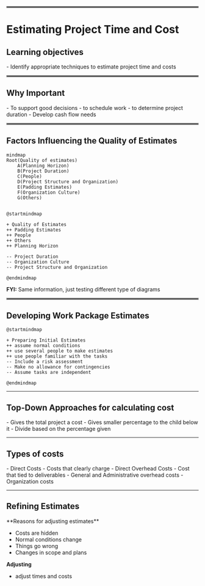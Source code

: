 
<hr style="border: 2px solid grey">
<h1>Estimating Project Time and Cost</h1>
<h2>Learning objectives</h2>
- Identify appropriate techniques to estimate project time and costs

<hr style="border: 2px solid grey">
<h2>Why Important</h2>
- To support good decisions 
- to schedule work
- to determine project duration
- Develop cash flow needs

<hr style="border: 2px solid grey">

<h2>Factors Influencing the Quality of Estimates</h2>


```mermaid
mindmap
Root(Quality of estimates)
    A(Planning Horizon)
    B(Project Duration)
    C(People)
    D(Project Structure and Organization)
	E(Padding Estimates)
	F(Organization Culture)
	G(Others)
	

```



```plantuml
@startmindmap

+ Quality of Estimates
++ Padding Estimates
++ People
++ Others
++ Planning Horizon

-- Project Duration
-- Organization Culture
-- Project Structure and Organization

@endmindmap

```

**FYI:** Same information, just testing different type of diagrams

<hr style="border: 2px solid grey">
<h2>Developing Work Package Estimates</h2>

```plantuml
@startmindmap

+ Preparing Initial Estimates
++ assume normal conditions
++ use several people to make estimates
++ use people familiar with the tasks
-- Include a risk assessment
-- Make no allowance for contingencies
-- Assume tasks are independent

@endmindmap
```

<hr>

<h2>Top-Down Approaches for calculating cost</h2>
- Gives the total project a cost
- Gives smaller percentage to the child below it
- Divide based on the percentage given

<hr>

<h2>Types of costs</h2>
- Direct Costs
	- Costs that clearly charge
- Direct Overhead Costs
	- Cost that tied to deliverables
- General and Administrative overhead costs
	- Organization costs

---
<h2>Refining Estimates</h2>
**Reasons for adjusting estimates**

- Costs are hidden
- Normal conditions change
- Things go wrong
- Changes in scope and plans

**Adjusting**
- adjust times and costs


